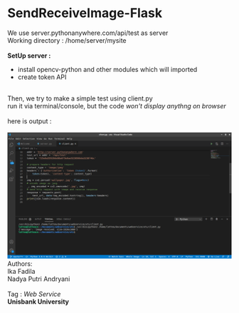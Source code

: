 # SendReceiveImage-Flask

We use server.pythonanywhere.com/api/test as server
<br>
Working directory : /home/server/mysite <br>
<br>
<strong>SetUp server :</strong>
- install opencv-python and other modules which will imported
- create token API
<br>
Then, we try to make a simple test using client.py  <br>
run it via terminal/console, but the code <em>won't display anythng on browser</em> <br>
<br>
here is output :  <br>
<br>
<img src="test.png"/>
<br>
Authors:  <br>
Ika Fadila  <br>
Nadya Putri Andryani  <br>
<br>
Tag : <em>Web Service</em>  <br>
<strong>Unisbank University</strong>
